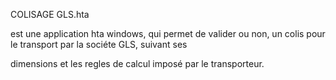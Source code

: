 COLISAGE GLS.hta 


est une application hta windows, qui permet de valider ou non, un colis pour le transport par la sociéte GLS, suivant ses 

dimensions et les regles de calcul imposé par le transporteur.
